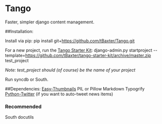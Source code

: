 Tango
=====

Faster, simpler django content management.


##Installation:

Install via pip:
    pip install git+https://github.com/tBaxter/Tango.git

For a new project, run the [Tango Starter Kit](https://github.com/tBaxter/tango-starter-kit): 
    django-admin.py startproject --template=https://github.com/tBaxter/tango-starter-kit/archive/master.zip test_project

*Note: test_project should (of course) be the name of your project*

Run syncdb or South.

##Dependencies:
[Easy-Thumbnails](https://github.com/SmileyChris/easy-thumbnails)
PIL or Pillow
Markdown
Typogrify
[Python-Twitter](https://github.com/bear/python-twitter) (if you want to auto-tweet news items)

### Recommended
South
docutils
